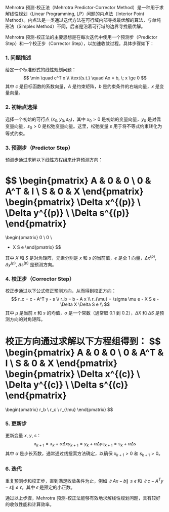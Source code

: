 Mehrotra 预测-校正法（Mehrotra Predictor-Corrector Method）是一种用于求解线性规划（Linear Programming, LP）问题的内点法（Interior Point Method）。内点法是一类通过迭代方法在可行域内部寻找最优解的算法，与单纯形法（Simplex Method）不同，后者是沿着可行域的边界寻找最优解。

Mehrotra 预测-校正法的主要思想是在每次迭代中使用一个预测步（Predictor Step）和一个校正步（Corrector Step），以加速收敛过程。具体步骤如下：

### 1. 问题描述

给定一个标准形式的线性规划问题：
$$
 \min \quad  c^T x \\
 \text{s.t.} \quad  Ax = b, \; x \ge 0 
$$
其中 $c$ 是目标函数的系数向量，$A$ 是约束矩阵，$b$ 是约束条件的右端向量，$x$ 是变量向量。

### 2. 初始点选择

选择一个初始的可行点 $(x_0, y_0, s_0)$，其中 $x_0 > 0$ 是初始的变量向量，$y_0$ 是对偶变量向量，$s_0 > 0$ 是松弛变量向量。这里，松弛变量 $s$ 用于将不等式约束转化为等式约束。

### 3. 预测步（Predictor Step）

预测步通过求解以下线性方程组来计算预测方向：

$$
 \begin{pmatrix}
A & 0 & 0 \\
0 & A^T & I \\
S & 0 & X 
\end{pmatrix}
\begin{pmatrix}
\Delta x^{(p)} \\
\Delta y^{(p)} \\
\Delta s^{(p)}
\end{pmatrix}
=
\begin{pmatrix}
0 \\
0 \\
- X S e
\end{pmatrix} 
$$

其中 $X$ 和 $S$ 是对角矩阵，元素分别是 $x$ 和 $s$ 的当前值，$e$ 是全 1 向量，$\Delta x^{(p)}$, $\Delta y^{(p)}$, $\Delta s^{(p)}$ 是预测方向。

### 4. 校正步（Corrector Step）

校正步通过以下公式修正预测方向，从而得到校正方向：
$$
 r_c = c - A^T y - s \\
 r_b = b - A x \\
 r_{\mu} = \sigma \mu e - X S e - \Delta X \Delta S e \\
$$
其中 $\mu$ 是当前 $x$ 和 $s$ 的均值，$\sigma$ 是一个常数（通常取 0.1 到 0.2），$\Delta X$ 和 $\Delta S$ 是预测方向的对角矩阵。

校正方向通过求解以下方程组得到：
$$
 \begin{pmatrix}
A & 0 & 0 \\
0 & A^T & I \\
S & 0 & X 
\end{pmatrix}
\begin{pmatrix}
\Delta x^{(c)} \\
\Delta y^{(c)} \\
\Delta s^{(c)}
\end{pmatrix}
=
\begin{pmatrix}
r_b \\
r_c \\
r_{\mu}
\end{pmatrix} 
$$

### 5. 更新步

更新变量 $x$, $y$, $s$：
$$
 x_{k+1} = x_k + \alpha \Delta x 
 y_{k+1} = y_k + \alpha \Delta y 
 s_{k+1} = s_k + \alpha \Delta s 
$$
其中 $\alpha$ 是步长系数，通常通过线搜索方法确定，以确保 $x_{k+1} > 0$ 和 $s_{k+1} > 0$。

### 6. 迭代

重复预测步和校正步，直到满足收敛条件为止，例如 $\| Ax - b \| \le \epsilon$ 和 $\| c - A^T y - s \| \le \epsilon$，其中 $\epsilon$ 是预定的小正数。

通过以上步骤，Mehrotra 预测-校正法能够有效地求解线性规划问题，具有较好的收敛性能和计算效率。